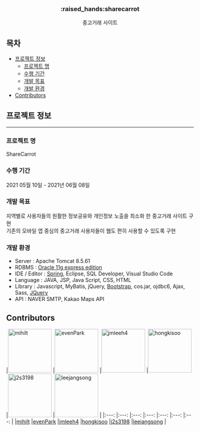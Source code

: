
<h3 align="center"> :raised_hands:sharecarrot </h3>

<p align="center">
중고거래 사이트

## 목차

* [프로젝트 정보](#프로젝트-정보)
  * [프로젝트 명](#프로젝트-명)
  * [수행 기간](#수행-기간)
  * [개발 목표](#개발-목표)
  * [개발 환경](#개발-환경)
* [Contributors](#Contributors)

## 프로젝트 정보
---------------------------------------
### 프로젝트 명
ShareCarrot

### 수행 기간
2021 05월 10일 - 2021년 06월 08일

### 개발 목표
지역별로 사용자들의 원활한 정보공유와 개인정보 노출을 최소화 한 중고거래 사이트 구현
<br>
기존의 모바일 앱 중심의 중고거래 사용자들이 웹도 편히 사용할 수 있도록 구현

### 개발 환경
* Server : Apache Tomcat 8.5.61
* RDBMS : [Oracle 11g express edition](https://www.oracle.com)
* IDE / Editor : [Spring](https://spring.io/), Eclipse, SQL Developer, Visual Studio Code
* Language : JAVA, JSP, Java Script, CSS, HTML
* Library : Javascript, MyBatis, jQuery, [Bootstrap](https://getbootstrap.com), cos.jar, ojdbc6, Ajax, Sass, [JQuery](https://jquery.com)
* API : NAVER SMTP, Kakao Maps API

## Contributors

|[<img alt="mihilt" src="https://avatars1.githubusercontent.com/u/50368758?s=117" width="117">](https://github.com/mihilt) |[<img alt="evenPark" src="https://avatars1.githubusercontent.com/u/68538569?s=117" width="117">](https://github.com/evenPark) |[<img alt="jmleeh4" src="https://avatars3.githubusercontent.com/u/68540905?v=4&s=117" width="117">](https://github.com/jmleeh4) |[<img alt="hongkisoo" src="https://avatars0.githubusercontent.com/u/68538597?v=4&s=117" width="117">](https://github.com/hongkisoo) |[<img alt="j2s3198" src="https://avatars3.githubusercontent.com/u/66388741?v=4&s=117" width="117">](https://github.com/j2s3198) |[<img alt="leejangsong" src="https://avatars3.githubusercontent.com/u/68539312?v=4&s=117" width="117">](https://github.com/leejangsong) |
|:---: |:---: |:---: |:---: |:---: |:---: |:---: |
|[mihilt](https://github.com/mihilt) |[evenPark](https://github.com/evenPark) |[jmleeh4](https://github.com/jmleeh4) |[hongkisoo](https://github.com/hongkisoo) |[j2s3198](https://github.com/j2s3198) |[leejangsong](https://github.com/leejangsong) |

